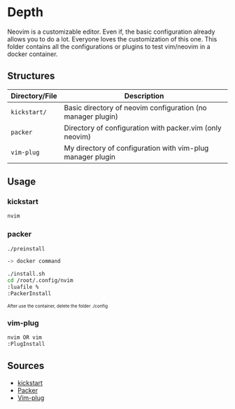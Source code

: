# Depth

Neovim is a customizable editor. Even if, the basic configuration already allows you to do a lot. Everyone loves the customization of this one. This folder contains all the configurations or plugins to test vim/neovim in a docker container.

## Structures

|  Directory/File  |                         Description                          |
|------------------|--------------------------------------------------------------|
| `kickstart/`     | Basic directory of neovim configuration (no manager plugin)  |
| `packer`         | Directory of configuration with packer.vim (only neovim)     |
| `vim-plug`       | My directory of configuration with vim-plug manager plugin   |


## Usage

### kickstart

```bash
nvim
```

### packer

```bash
./preinstall 

-> docker command

./install.sh
cd /root/.config/nvim
:luafile %
:PackerInstall
```

<font size="1">After use the container, delete the folder ./config</font>

### vim-plug

```bash
nvim OR vim
:PlugInstall
```

## Sources

- [kickstart](https://github.com/nvim-lua/kickstart.nvim)
- [Packer](https://github.com/wbthomason/packer.nvim)
- [Vim-plug](https://github.com/junegunn/vim-plug)

